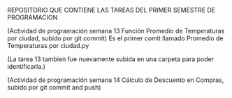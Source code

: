 REPOSITORIO QUE CONTIENE LAS TAREAS DEL PRIMER SEMESTRE DE PROGRAMACION

(Actividad de programación semana 13 Función Promedio de Temperaturas por ciudad, subido por git commit) Es el primer comit llamado Promedio de Temperaturas por ciudad.py

(La tarea 13 tambien fue nuevamente subida en una carpeta para poder identificarla.)

(Actividad de programación semana 14 Cálculo de Descuento en Compras, subido por git commit and push)
